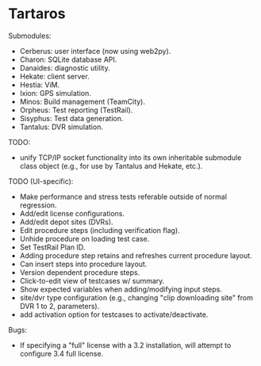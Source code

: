 Tartaros
============



Submodules:

* Cerberus: user interface (now using web2py).
* Charon: SQLite database API.
* Danaides: diagnostic utility.
* Hekate: client server.
* Hestia: ViM.
* Ixion: GPS simulation.
* Minos: Build management (TeamCity).
* Orpheus: Test reporting (TestRail).
* Sisyphus: Test data generation.
* Tantalus: DVR simulation.

TODO:
* unify TCP/IP socket functionality into its own inheritable submodule class object (e.g., for use
by Tantalus and Hekate, etc.).

TODO (UI-specific):
* Make performance and stress tests referable outside of normal regression.
* Add/edit license configurations.
* Add/edit depot sites (DVRs).
* Edit procedure steps (including verification flag).
* Unhide procedure on loading test case.
* Set TestRail Plan ID.
* Adding procedure step retains and refreshes current procedure layout.
* Can insert steps into procedure layout.
* Version dependent procedure steps.
* Click-to-edit view of testcases w/ summary.
* Show expected variables when adding/modifying input steps.
* site/dvr type configuration (e.g., changing "clip downloading site" from DVR 1 to 2, parameters).
* add activation option for testcases to activate/deactivate.

Bugs:
* If specifying a "full" license with a 3.2 installation, will attempt to configure 3.4 full license.